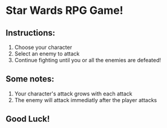 # Star Wards RPG Game!
## Instructions:
1. Choose your character
2. Select an enemy to attack
3. Continue fighting until you or all the enemies are defeated!
## Some notes:
1. Your character's attack grows with each attack
2. The enemy will attack immediatly after the player attacks
## Good Luck!